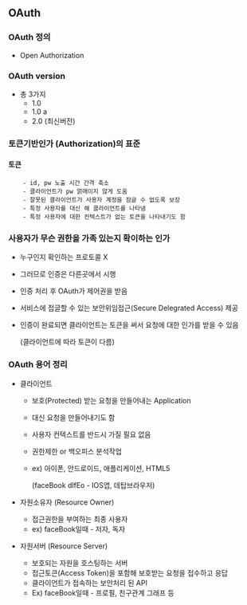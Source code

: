## OAuth



### OAuth 정의

- Open Authorization



### OAuth version

- 총 3가지
  - 1.0
  - 1.0 a
  - 2.0 (최신버전)



### 토큰기반인가 (Authorization)의 표준

#### 	토큰

		- id, pw 노출 시간 간격 축소
		- 클라이언트가 pw 얽매이지 않게 도움
		- 잘못된 클라이언트가 사용자 계정을 잠글 수 없도록 보장
		- 특정 사용자를 대신 해 클라이언트를 나타냄
		- 특정 사용자에 대한 컨텍스트가 없는 토큰을 나타내기도 함



### 사용자가 무슨 권한을 가족 있는지 확이하는 인가

- 누구인지 확인하는 프로토콜 X

- 그러므로 인증은 다른곳에서 시행

- 인증 처리 후 OAuth가 제어권을 받음

- 서비스에 접글할 수 있는 보안위임접근(Secure Delegrated Access) 제공

- 인증이 완료되면 클라이언트는 토큰을 써서 요청에 대한 인가를 받을 수 있음

  (클라이언트에 따라 토큰이 다름)



### OAuth 용어 정리

- 클라이언트

   - 보호(Protected) 받는 요청을 만들어내는 Application

   - 대신 요청을 만들어내기도 함

   - 사용자 컨텍스트를 반드시 가질 필요 없음

   - 권한제한 or 백오피스 분석작업

   - ex) 아이폰, 안드로이드, 애플리케이션, HTML5

     (faceBook dlfEo - IOS앱, 데탑브라우저)

- 자원소유자 (Resource Owner)
  - 접근권한을 부여하는 최종 사용자
  - ex) faceBook일때 - 저자, 독자
- 자원서버 (Resource Server)
  - 보호되는 자원을 호스팅하는 서버
  - 접근토큰(Access Token)을 포함해 보호받는 요청을 접수하고 응답
  - 클라이언트가 접속하는 보안처리 된 API
  - Ex) faceBook일때 - 프로필, 친구관계 그래프 등 





